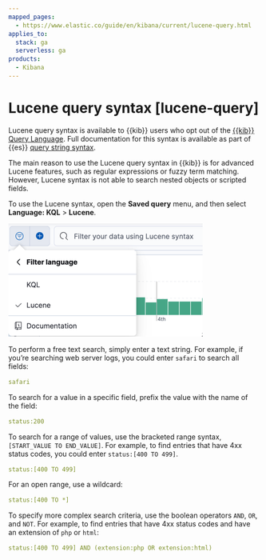 ```yaml
---
mapped_pages:
  - https://www.elastic.co/guide/en/kibana/current/lucene-query.html
applies_to:
  stack: ga
  serverless: ga
products:
  - Kibana
---
```


# Lucene query syntax [lucene-query]

Lucene query syntax is available to {{kib}} users who opt out of the [{{kib}} Query Language](kql.md). Full documentation for this syntax is available as part of {{es}} [query string syntax](elasticsearch://reference/query-languages/query-dsl/query-dsl-query-string-query.md#query-string-syntax).

The main reason to use the Lucene query syntax in {{kib}} is for advanced Lucene features, such as regular expressions or fuzzy term matching. However, Lucene syntax is not able to search nested objects or scripted fields.

To use the Lucene syntax, open the **Saved query** menu, and then select **Language: KQL** > **Lucene**.

![Click the circle icon for the saved query menu](/explore-analyze/images/kibana-lucene.png "")

To perform a free text search, simply enter a text string. For example, if you’re searching web server logs, you could enter `safari` to search all fields:

```yaml
safari
```

To search for a value in a specific field, prefix the value with the name of the field:

```yaml
status:200
```

To search for a range of values, use the bracketed range syntax, `[START_VALUE TO END_VALUE]`. For example, to find entries that have 4xx status codes, you could enter `status:[400 TO 499]`.

```yaml
status:[400 TO 499]
```

For an open range, use a wildcard:

```yaml
status:[400 TO *]
```

To specify more complex search criteria, use the boolean operators `AND`, `OR`, and `NOT`. For example, to find entries that have 4xx status codes and have an extension of `php` or `html`:

```yaml
status:[400 TO 499] AND (extension:php OR extension:html)
```

